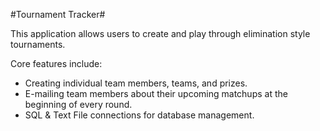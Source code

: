 #Tournament Tracker#

This application allows users to create and play through elimination style tournaments.

Core features include:
* Creating individual team members, teams, and prizes.
* E-mailing team members about their upcoming matchups at the beginning of every round.
* SQL & Text File connections for database management.

